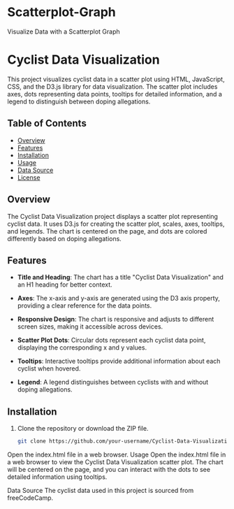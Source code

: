 # Scatterplot-Graph
Visualize Data with a Scatterplot Graph
# Cyclist Data Visualization

This project visualizes cyclist data in a scatter plot using HTML, JavaScript, CSS, and the D3.js library for data visualization. The scatter plot includes axes, dots representing data points, tooltips for detailed information, and a legend to distinguish between doping allegations.

## Table of Contents

- [Overview](#overview)
- [Features](#features)
- [Installation](#installation)
- [Usage](#usage)
- [Data Source](#data-source)
- [License](#license)

## Overview

The Cyclist Data Visualization project displays a scatter plot representing cyclist data. It uses D3.js for creating the scatter plot, scales, axes, tooltips, and legends. The chart is centered on the page, and dots are colored differently based on doping allegations.

## Features

- **Title and Heading**: The chart has a title "Cyclist Data Visualization" and an H1 heading for better context.

- **Axes**: The x-axis and y-axis are generated using the D3 axis property, providing a clear reference for the data points.

- **Responsive Design**: The chart is responsive and adjusts to different screen sizes, making it accessible across devices.

- **Scatter Plot Dots**: Circular dots represent each cyclist data point, displaying the corresponding x and y values.

- **Tooltips**: Interactive tooltips provide additional information about each cyclist when hovered.

- **Legend**: A legend distinguishes between cyclists with and without doping allegations.

## Installation

1. Clone the repository or download the ZIP file.

   ```bash
   git clone https://github.com/your-username/Cyclist-Data-Visualization.git
Open the index.html file in a web browser.
Usage
Open the index.html file in a web browser to view the Cyclist Data Visualization scatter plot. The chart will be centered on the page, and you can interact with the dots to see detailed information using tooltips.

Data Source
The cyclist data used in this project is sourced from freeCodeCamp.
